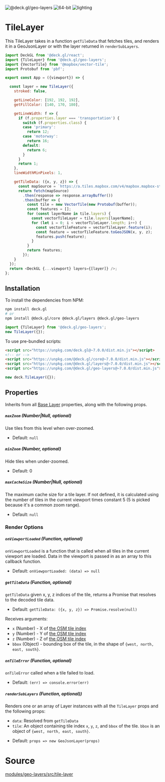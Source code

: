<!-- INJECT:"TileLayerDemo" -->

<p class="badges">
  <img src="https://img.shields.io/badge/@deck.gl/geo--layers-lightgrey.svg?style=flat-square" alt="@deck.gl/geo-layers" />
  <img src="https://img.shields.io/badge/fp64-yes-blue.svg?style=flat-square" alt="64-bit" />
  <img src="https://img.shields.io/badge/lighting-yes-blue.svg?style=flat-square" alt="lighting" />
</p>

# TileLayer

This TileLayer takes in a function `getTileData` that fetches tiles, and renders it in a GeoJsonLayer or with the layer returned in `renderSubLayers`.

```js
import DeckGL from '@deck.gl/react';
import {TileLayer} from '@deck.gl/geo-layers';
import {VectorTile} from '@mapbox/vector-tile';
import Protobuf from 'pbf';

export const App = ({viewport}) => {

  const layer = new TileLayer({
    stroked: false,

    getLineColor: [192, 192, 192],
    getFillColor: [140, 170, 180],

    getLineWidth: f => {
      if (f.properties.layer === 'transportation') {
        switch (f.properties.class) {
        case 'primary':
          return 12;
        case 'motorway':
          return 16;
        default:
          return 6;
        }
      }
      return 1;
    },
    lineWidthMinPixels: 1,

    getTileData: ({x, y, z}) => {
      const mapSource = `https://a.tiles.mapbox.com/v4/mapbox.mapbox-streets-v7/${z}/${x}/${y}.vector.pbf?access_token=${MapboxAccessToken}`;
      return fetch(mapSource)
        .then(response => response.arrayBuffer())
        .then(buffer => {
          const tile = new VectorTile(new Protobuf(buffer));
          const features = [];
          for (const layerName in tile.layers) {
            const vectorTileLayer = tile.layers[layerName];
            for (let i = 0; i < vectorTileLayer.length; i++) {
              const vectorTileFeature = vectorTileLayer.feature(i);
              const feature = vectorTileFeature.toGeoJSON(x, y, z);
              features.push(feature);
            }
          }
          return features;
        });
    }
  });
  return <DeckGL {...viewport} layers={[layer]} />;
};
```


## Installation

To install the dependencies from NPM:

```bash
npm install deck.gl
# or
npm install @deck.gl/core @deck.gl/layers @deck.gl/geo-layers
```

```js
import {TileLayer} from '@deck.gl/geo-layers';
new TileLayer({});
```

To use pre-bundled scripts:

```html
<script src="https://unpkg.com/deck.gl@~7.0.0/dist.min.js"></script>
<!-- or -->
<script src="https://unpkg.com/@deck.gl/core@~7.0.0/dist.min.js"></script>
<script src="https://unpkg.com/@deck.gl/layers@~7.0.0/dist.min.js"></script>
<script src="https://unpkg.com/@deck.gl/geo-layers@~7.0.0/dist.min.js"></script>
```

```js
new deck.TileLayer({});
```


## Properties

Inherits from all [Base Layer](/docs/api-reference/layer.md) properties, along with the following props. 

##### `maxZoom` (Number|Null, optional)

Use tiles from this level when over-zoomed.

- Default: `null`

##### `minZoom` (Number, optional)

Hide tiles when under-zoomed.

- Default: 0

##### `maxCacheSize` (Number|Null, optional)

The maximum cache size for a tile layer. If not defined, it is calculated using the number of tiles in the current viewport times constant 5 (5 is picked because it's a common zoom range).

- Default: `null`

### Render Options

##### `onViewportLoaded` (Function, optional)

`onViewportLoaded` is a function that is called when all tiles in the current viewport are loaded. Data in the viewport is passed in as an array to this callback function.

- Default: `onViewportLoaded: (data) => null`

##### `getTileData` (Function,  optional)

`getTileData` given x, y, z indices of the tile, returns a Promise that resolves to the decoded tile data.

- Default: `getTileData: ({x, y, z}) => Promise.resolve(null)`

Receives arguments:

- `x` (Number) - X of [the OSM tile index](https://wiki.openstreetmap.org/wiki/Slippy_map_tilenames)
- `y` (Number) - Y of [the OSM tile index](https://wiki.openstreetmap.org/wiki/Slippy_map_tilenames)
- `z` (Number) - Z of [the OSM tile index](https://wiki.openstreetmap.org/wiki/Slippy_map_tilenames)
- `bbox` (Object) - bounding box of the tile, in the shape of `{west, north, east, south}`.

##### `onTileError` (Function, optional)

`onTileError` called when a tile failed to load.

- Default: `(err) => console.error(err)`

##### `renderSubLayers` (Function, optional))

Renders one or an array of Layer instances with all the `TileLayer` props and the following props:

* `data`: Resolved from `getTileData`
* `tile`: An object containing tile index `x`, `y`, `z`, and `bbox` of the tile. `bbox` is an object of `{west, north, east, south}`.

- Default: `props => new GeoJsonLayer(props)`

# Source

[modules/geo-layers/src/tile-layer](https://github.com/uber/deck.gl/tree/7.1-release/modules/geo-layers/src/tile-layer)

